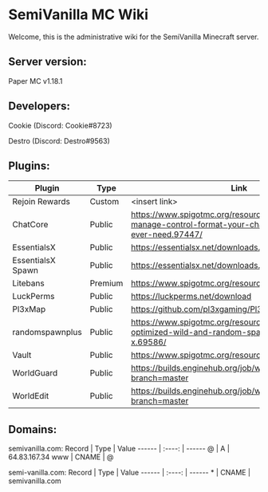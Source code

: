 # SemiVanilla MC Wiki

Welcome, this is the administrative wiki for the SemiVanilla Minecraft server.

## Server version:

Paper MC v1.18.1

## Developers:
Cookie (Discord: Cookie#8723)

Destro (Discord: Destro#9563)

## Plugins:
Plugin            |  Type    |      Link       | Maintainer
----------------- | -------- | --------------- | ----------
Rejoin Rewards    | Custom   | \<insert link\> | Cookie
ChatCore          | Public   | https://www.spigotmc.org/resources/chat-core-manage-control-format-your-chat-everything-youll-ever-need.97447/ | NA
EssentialsX       | Public   | https://essentialsx.net/downloads.html | NA
EssentialsX Spawn | Public   | https://essentialsx.net/downloads.html | NA
Litebans          | Premium  | https://www.spigotmc.org/resources/litebans.3715/ | NA
LuckPerms         | Public   | https://luckperms.net/download | NA
Pl3xMap           | Public   | https://github.com/pl3xgaming/Pl3xMap | NA
randomspawnplus   | Public   | https://www.spigotmc.org/resources/randomspawnplus-optimized-wild-and-random-spawn-1-8-x-1-15-x.69586/ | NA
Vault             | Public   | https://www.spigotmc.org/resources/vault.34315/ | NA
WorldGuard        | Public   | https://builds.enginehub.org/job/worldguard?branch=master | NA
WorldEdit         | Public   | https://builds.enginehub.org/job/worldedit?branch=master | NA

## Domains:
semivanilla.com:
Record |  Type  | Value
------ | :----: | ------
@      |   A    | 64.83.167.34
www    | CNAME  | @

semi-vanilla.com:
Record |  Type  | Value
------ | :----: | ------
\*      |   CNAME    | semivanilla.com
